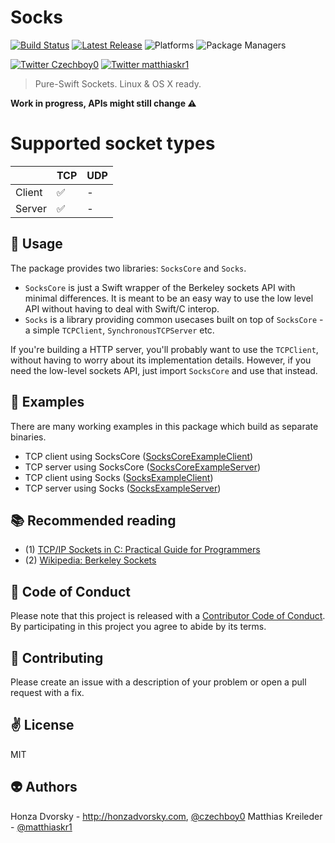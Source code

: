 # Socks

[![Build Status](https://travis-ci.org/czechboy0/Socks.svg?branch=master)](https://travis-ci.org/czechboy0/Jay)
[![Latest Release](https://img.shields.io/github/release/czechboy0/socks.svg)](https://github.com/czechboy0/jay/releases/latest)
![Platforms](https://img.shields.io/badge/platforms-Linux%20%7C%20OS%20X-blue.svg)
![Package Managers](https://img.shields.io/badge/package%20managers-swiftpm-yellow.svg)

[![Twitter Czechboy0](https://img.shields.io/badge/twitter-czechboy0-green.svg)](http://twitter.com/czechboy0)
[![Twitter matthiaskr1](https://img.shields.io/badge/twitter-matthiaskr1-green.svg)](http://twitter.com/matthiaskr1)

> Pure-Swift Sockets. Linux & OS X ready.

**Work in progress, APIs might still change ⚠️**

# Supported socket types

| | TCP | UDP |
| --- | --- | --- |
| Client | ✅ | - | 
| Server | ✅ | -  |

:wrench: Usage
------------
The package provides two libraries: `SocksCore` and `Socks`.
- `SocksCore` is just a Swift wrapper of the Berkeley sockets API with minimal differences. It is meant to be an easy way to use the low level API without having to deal with Swift/C interop.
- `Socks` is a library providing common usecases built on top of `SocksCore` - a simple `TCPClient`, `SynchronousTCPServer` etc.

If you're building a HTTP server, you'll probably want to use the `TCPClient`, without having to worry about its implementation details. However, if you need the low-level sockets API, just import `SocksCore` and use that instead.

:game_die: Examples
------------
There are many working examples in this package which build as separate binaries. 
- TCP client using SocksCore ([SocksCoreExampleClient](https://github.com/czechboy0/Socks/blob/master/Sources/SocksCoreExampleClient/main.swift))
- TCP server using SocksCore ([SocksCoreExampleServer](https://github.com/czechboy0/Socks/blob/master/Sources/SocksCoreExampleServer/main.swift))
- TCP client using Socks ([SocksExampleClient](https://github.com/czechboy0/Socks/blob/master/Sources/SocksExampleClient/main.swift))
- TCP server using Socks ([SocksExampleServer](https://github.com/czechboy0/Socks/blob/master/Sources/SocksExampleServer/main.swift))

:books: Recommended reading
------------
- (1) [TCP/IP Sockets in C: Practical Guide for Programmers](http://www.e-reading.club/bookreader.php/136904/TCP%7CIP_Sockets_in_C:_Practical_Guide_for_Programmers.pdf)
- (2) [Wikipedia: Berkeley Sockets](https://en.wikipedia.org/wiki/Berkeley_sockets)

:blue_heart: Code of Conduct
------------
Please note that this project is released with a [Contributor Code of Conduct](./CODE_OF_CONDUCT.md). By participating in this project you agree to abide by its terms.

:gift_heart: Contributing
------------
Please create an issue with a description of your problem or open a pull request with a fix.

:v: License
-------
MIT

:alien: Authors
------
Honza Dvorsky - http://honzadvorsky.com, [@czechboy0](http://twitter.com/czechboy0)
Matthias Kreileder - [@matthiaskr1](https://twitter.com/matthiaskr1) 
